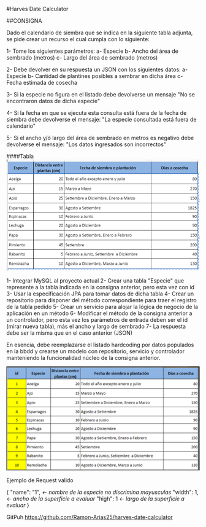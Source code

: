 #Harves Date Calculator

##CONSIGNA

Dado el calendario de siembra que se indica en la siguiente tabla adjunta, se pide crear un recurso el cual cumpla con lo siguiente:

1- Tome los siguientes parámetros:
a- Especie
b- Ancho del área de sembrado (metros)
c- Largo del área de sembrado (metros)

2- Debe devolver en su respuesta un JSON con los siguientes datos:
a- Especie
b- Cantidad de plantines posibles a sembrar en dicha área
c- Fecha estimada de cosecha

3- Si la especie no figura en el listado debe devolverse un mensaje "No se encontraron datos de dicha especie"

4- Si la fecha en que se ejecuta esta consulta está fuera de la fecha de siembra debe devolverse el mensaje:
"La especie consultada está fuera de calendario"

5- Si el ancho y/ó largo del área de sembrado en metros es negativo debe devolverse el mensaje:
"Los datos ingresados son incorrectos"


####Tabla
![alt Text](https://raw.githubusercontent.com/Ramon-Arias25/harves-date-calculator/main/tabla-cosecha.PNG)

1- Integrar MySQL al proyecto actual
2- Crear una tabla "Especie" que represente a la tabla indicada en la consigna anterior, pero esta vez con id
3- Usar la especificación JPA para tomar datos de dicha tabla
4- Crear un repositorio para disponer del método correspondiente para traer el registro de la tabla pedido
5- Crear un servicio para alojar la lógica de negocio de la aplicación en un método
6- Modificar el método de la consigna anterior a un controlador, pero esta vez los parámetros de entrada
deben ser el id (mirar nueva tabla), más el ancho y largo de sembrado
7- La respuesta debe ser la misma que en el caso anterior (JSON)

En esencia, debe reemplazarse el listado hardcoding por datos populados en la bbdd y crearse
un modelo con repositorio, servicio y controlador manteniendo la funcionalidad núcleo de la consigna anterior.

![alt Text](https://raw.githubusercontent.com/Ramon-Arias25/harves-date-calculator/main/tabla-cosecha2.PNG)


Ejemplo de Request valido

{
    "name": "1", _<- nombre de la especie no discrimina mayusculas_
    "width": 1, _<- ancho de la superficie a evaluar_
    "high": 1 _<- largo de la superficie a evaluar_
}

GitPuh https://github.com/Ramon-Arias25/harves-date-calculator